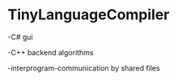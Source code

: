 # TinyLanguageCompiler

-C# gui 

-C++ backend algorithms

-interprogram-communication by shared files
